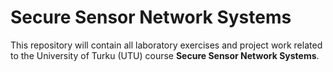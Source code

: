 # Secure Sensor Network Systems
This repository will contain all laboratory exercises and project work related to the University of Turku (UTU) course **Secure Sensor Network Systems**.